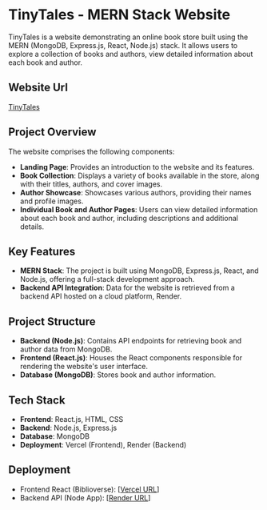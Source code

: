 # TinyTales - MERN Stack Website

TinyTales is a website demonstrating an online book store built using the MERN (MongoDB, Express.js, React, Node.js) stack. It allows users to explore a collection of books and authors, view detailed information about each book and author.

## Website Url
[TinyTales](https://tiny-tales-nine.vercel.app/)

## Project Overview

The website comprises the following components:

- **Landing Page**: Provides an introduction to the website and its features.
- **Book Collection**: Displays a variety of books available in the store, along with their titles, authors, and cover images.
- **Author Showcase**: Showcases various authors, providing their names and profile images.
- **Individual Book and Author Pages**: Users can view detailed information about each book and author, including descriptions and additional details.

## Key Features

- **MERN Stack**: The project is built using MongoDB, Express.js, React, and Node.js, offering a full-stack development approach.
- **Backend API Integration**: Data for the website is retrieved from a backend API hosted on a cloud platform, Render.

  
## Project Structure

- **Backend (Node.js)**: Contains API endpoints for retrieving book and author data from MongoDB.
- **Frontend (React.js)**: Houses the React components responsible for rendering the website's user interface.
- **Database (MongoDB)**: Stores book and author information.
  

## Tech Stack

- **Frontend**: React.js, HTML, CSS
- **Backend**: Node.js, Express.js
- **Database**: MongoDB
- **Deployment**: Vercel (Frontend), Render (Backend)
  

## Deployment

- Frontend React (Biblioverse): [[Vercel URL](https://tiny-tales-nine.vercel.app/)]
- Backend API (Node App): [[Render URL](https://tinytales.onrender.com)]
